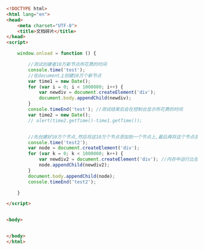 
<BlogInfo id="460" title="75.文档碎片" author="白日梦想猿" pv=0 read_times=0 pre_cost_time=0分49秒 category="js学习" tag_list="['js学习']" create_time="2020.12.17 17:05:13" update_time="2020.12.17 17:42:46" />

```html
<!DOCTYPE html>
<html lang="en">
<head>
    <meta charset="UTF-8">
    <title>文档碎片</title>
</head>
<script>

    window.onload = function () {

        //测试创建者10万新节点所花费的时间
        console.time('test');
        //在document上创建10万个新节点
        var time1 = new Date();
        for (var i = 0; i < 1000000; i++) {
            var newdiv = document.createElement('div');
            document.body.appendChild(newdiv);
        }
        console.timeEnd('test'); //测试结束后会在控制台显示所花费的时间
        var time2 = new Date();
        // alert(time2.getTime()-time1.getTime());


        //先创建好10万个节点,然后将这10万个节点添加到一个节点上,最后再将这个节点添加到页面上
        console.time('test2');
        var node = document.createElement('div');
        for (var k = 0; k < 1000000; k++) {
            var newdiv2 = document.createElement('div'); //内存中运行比在页面上运行效率高很多
            node.appendChild(newdiv2);
        }
        document.body.appendChild(node);
        console.timeEnd('test2');

    }

</script>


<body>


</body>
</html>
```
